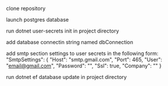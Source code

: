 ﻿clone repository

launch postgres database

run dotnet user-secrets init in project directory

add database connectin string named dbConnection  

add smtp section settings to user secrets in the following form:
"SmtpSettings": 
{
    "Host": "smtp.gmail.com",
    "Port": 465,
    "User": "email@gmail.com",
    "Password": "",
    "Ssl": true,
    "Company": ""
}

run dotnet ef database update in project directory
